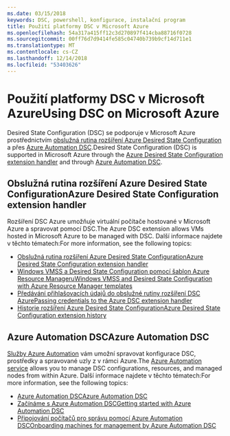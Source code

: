 ```yaml
---
ms.date: 03/15/2018
keywords: DSC, powershell, konfigurace, instalační program
title: Použití platformy DSC v Microsoft Azure
ms.openlocfilehash: 54a317a415ff12c3d270897f414cba88716f0728
ms.sourcegitcommit: 00ff76d7d9414fe585c04740b739b9cf14d711e1
ms.translationtype: MT
ms.contentlocale: cs-CZ
ms.lasthandoff: 12/14/2018
ms.locfileid: "53403626"
---
```

# <a name="using-dsc-on-microsoft-azure"></a><span data-ttu-id="abcc1-103">Použití platformy DSC v Microsoft Azure</span><span class="sxs-lookup"><span data-stu-id="abcc1-103">Using DSC on Microsoft Azure</span></span>

<span data-ttu-id="abcc1-104">Desired State Configuration (DSC) se podporuje v Microsoft Azure prostřednictvím [obslužná rutina rozšíření Azure Desired State Configuration](/azure/virtual-machines/extensions/dsc-overview) a přes [Azure Automation DSC](/azure/automation/automation-dsc-overview).</span><span class="sxs-lookup"><span data-stu-id="abcc1-104">Desired State Configuration (DSC) is supported in Microsoft Azure through the [Azure Desired State Configuration extension handler](/azure/virtual-machines/extensions/dsc-overview) and through [Azure Automation DSC](/azure/automation/automation-dsc-overview).</span></span>

## <a name="azure-desired-state-configuration-extension-handler"></a><span data-ttu-id="abcc1-105">Obslužná rutina rozšíření Azure Desired State Configuration</span><span class="sxs-lookup"><span data-stu-id="abcc1-105">Azure Desired State Configuration extension handler</span></span>

<span data-ttu-id="abcc1-106">Rozšíření DSC Azure umožňuje virtuální počítače hostované v Microsoft Azure a spravovat pomocí DSC.</span><span class="sxs-lookup"><span data-stu-id="abcc1-106">The Azure DSC extension allows VMs hosted in Microsoft Azure to be managed with DSC.</span></span>
<span data-ttu-id="abcc1-107">Další informace najdete v těchto tématech:</span><span class="sxs-lookup"><span data-stu-id="abcc1-107">For more information, see the following topics:</span></span>

- [<span data-ttu-id="abcc1-108">Obslužná rutina rozšíření Azure Desired State Configuration</span><span class="sxs-lookup"><span data-stu-id="abcc1-108">Azure Desired State Configuration extension handler</span></span>](/azure/virtual-machines/extensions/dsc-overview)
- [<span data-ttu-id="abcc1-109">Windows VMSS a Desired State Configuration pomocí šablon Azure Resource Manageru</span><span class="sxs-lookup"><span data-stu-id="abcc1-109">Windows VMSS and Desired State Configuration with Azure Resource Manager templates</span></span>](/azure/virtual-machines/extensions/dsc-template)
- [<span data-ttu-id="abcc1-110">Předávání přihlašovacích údajů do obslužné rutiny rozšíření DSC Azure</span><span class="sxs-lookup"><span data-stu-id="abcc1-110">Passing credentials to the Azure DSC extension handler</span></span>](/azure/virtual-machines/extensions/dsc-credentials)
- [<span data-ttu-id="abcc1-111">Historie rozšíření Azure Desired State Configuration</span><span class="sxs-lookup"><span data-stu-id="abcc1-111">Azure Desired State Configuration extension history</span></span>](azureDscexthistory.md)

## <a name="azure-automation-dsc"></a><span data-ttu-id="abcc1-112">Azure Automation DSC</span><span class="sxs-lookup"><span data-stu-id="abcc1-112">Azure Automation DSC</span></span>

<span data-ttu-id="abcc1-113">[Služby Azure Automation](https://azure.microsoft.com/en-us/services/automation/) vám umožní spravovat konfigurace DSC, prostředky a spravované uzly z v rámci Azure.</span><span class="sxs-lookup"><span data-stu-id="abcc1-113">The [Azure Automation service](https://azure.microsoft.com/en-us/services/automation/) allows you to manage DSC configurations, resources, and managed nodes from within Azure.</span></span> <span data-ttu-id="abcc1-114">Další informace najdete v těchto tématech:</span><span class="sxs-lookup"><span data-stu-id="abcc1-114">For more information, see the following topics:</span></span>

- [<span data-ttu-id="abcc1-115">Azure Automation DSC</span><span class="sxs-lookup"><span data-stu-id="abcc1-115">Azure Automation DSC</span></span>](/azure/automation/automation-dsc-overview)
- [<span data-ttu-id="abcc1-116">Začínáme s Azure Automation DSC</span><span class="sxs-lookup"><span data-stu-id="abcc1-116">Getting started with Azure Automation DSC</span></span>](/azure/automation/automation-dsc-getting-started)
- [<span data-ttu-id="abcc1-117">Připojování počítačů pro správu pomocí Azure Automation DSC</span><span class="sxs-lookup"><span data-stu-id="abcc1-117">Onboarding machines for management by Azure Automation DSC</span></span>](/azure/automation/automation-dsc-onboarding)